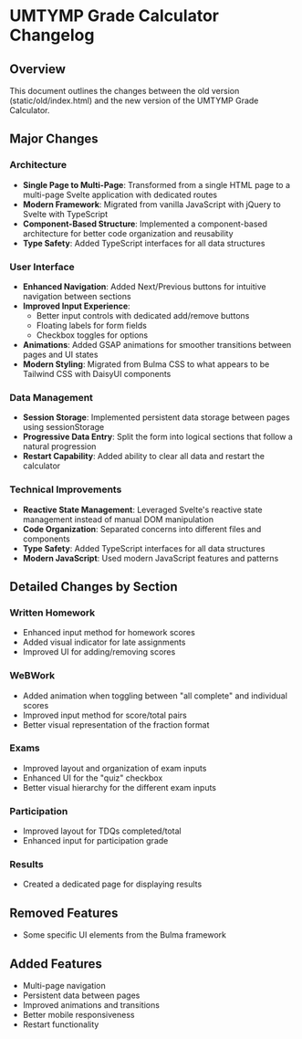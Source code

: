 # UMTYMP Grade Calculator Changelog

## Overview
This document outlines the changes between the old version (static/old/index.html) and the new version of the UMTYMP Grade Calculator.

## Major Changes

### Architecture
- **Single Page to Multi-Page**: Transformed from a single HTML page to a multi-page Svelte application with dedicated routes
- **Modern Framework**: Migrated from vanilla JavaScript with jQuery to Svelte with TypeScript
- **Component-Based Structure**: Implemented a component-based architecture for better code organization and reusability
- **Type Safety**: Added TypeScript interfaces for all data structures

### User Interface
- **Enhanced Navigation**: Added Next/Previous buttons for intuitive navigation between sections
- **Improved Input Experience**: 
  - Better input controls with dedicated add/remove buttons
  - Floating labels for form fields
  - Checkbox toggles for options
- **Animations**: Added GSAP animations for smoother transitions between pages and UI states
- **Modern Styling**: Migrated from Bulma CSS to what appears to be Tailwind CSS with DaisyUI components

### Data Management
- **Session Storage**: Implemented persistent data storage between pages using sessionStorage
- **Progressive Data Entry**: Split the form into logical sections that follow a natural progression
- **Restart Capability**: Added ability to clear all data and restart the calculator

### Technical Improvements
- **Reactive State Management**: Leveraged Svelte's reactive state management instead of manual DOM manipulation
- **Code Organization**: Separated concerns into different files and components
- **Type Safety**: Added TypeScript interfaces for all data structures
- **Modern JavaScript**: Used modern JavaScript features and patterns

## Detailed Changes by Section

### Written Homework
- Enhanced input method for homework scores
- Added visual indicator for late assignments
- Improved UI for adding/removing scores

### WeBWork
- Added animation when toggling between "all complete" and individual scores
- Improved input method for score/total pairs
- Better visual representation of the fraction format

### Exams
- Improved layout and organization of exam inputs
- Enhanced UI for the "quiz" checkbox
- Better visual hierarchy for the different exam inputs

### Participation
- Improved layout for TDQs completed/total
- Enhanced input for participation grade

### Results
- Created a dedicated page for displaying results

## Removed Features
- Some specific UI elements from the Bulma framework

## Added Features
- Multi-page navigation
- Persistent data between pages
- Improved animations and transitions
- Better mobile responsiveness
- Restart functionality